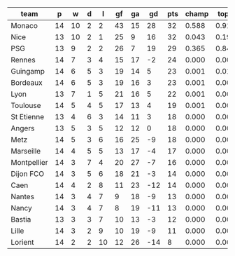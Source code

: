 |    team     | p  | w  | d | l  | gf | ga | gd  | pts | champ | top2  | top3  | top4  |  5-7  | bot4  | bot3  | bot2  |
|-------------|----|----|---|----|----|----|-----|-----|-------|-------|-------|-------|-------|-------|-------|-------|
| Monaco      | 14 | 10 | 2 |  2 | 43 | 15 |  28 |  32 | 0.588 | 0.918 | 0.989 | 0.998 | 0.003 | 0.000 | 0.000 | 0.000|
| Nice        | 13 | 10 | 2 |  1 | 25 |  9 |  16 |  32 | 0.043 | 0.196 | 0.681 | 0.842 | 0.134 | 0.000 | 0.000 | 0.000|
| PSG         | 13 |  9 | 2 |  2 | 26 |  7 |  19 |  29 | 0.365 | 0.844 | 0.970 | 0.991 | 0.009 | 0.000 | 0.000 | 0.000|
| Rennes      | 14 |  7 | 3 |  4 | 15 | 17 |  -2 |  24 | 0.000 | 0.005 | 0.039 | 0.130 | 0.354 | 0.011 | 0.004 | 0.002|
| Guingamp    | 14 |  6 | 5 |  3 | 19 | 14 |   5 |  23 | 0.001 | 0.014 | 0.104 | 0.290 | 0.410 | 0.003 | 0.001 | 0.001|
| Bordeaux    | 14 |  6 | 5 |  3 | 19 | 16 |   3 |  23 | 0.001 | 0.003 | 0.038 | 0.133 | 0.351 | 0.013 | 0.005 | 0.002|
| Lyon        | 13 |  7 | 1 |  5 | 21 | 16 |   5 |  22 | 0.001 | 0.009 | 0.064 | 0.192 | 0.387 | 0.007 | 0.004 | 0.001|
| Toulouse    | 14 |  5 | 4 |  5 | 17 | 13 |   4 |  19 | 0.001 | 0.008 | 0.067 | 0.220 | 0.406 | 0.005 | 0.002 | 0.001|
| St Etienne  | 13 |  4 | 6 |  3 | 14 | 11 |   3 |  18 | 0.000 | 0.002 | 0.020 | 0.074 | 0.270 | 0.027 | 0.013 | 0.005|
| Angers      | 13 |  5 | 3 |  5 | 12 | 12 |   0 |  18 | 0.000 | 0.002 | 0.022 | 0.086 | 0.290 | 0.024 | 0.012 | 0.005|
| Metz        | 14 |  5 | 3 |  6 | 16 | 25 |  -9 |  18 | 0.000 | 0.000 | 0.000 | 0.008 | 0.068 | 0.185 | 0.113 | 0.056|
| Marseille   | 14 |  4 | 5 |  5 | 13 | 17 |  -4 |  17 | 0.000 | 0.000 | 0.004 | 0.020 | 0.129 | 0.092 | 0.053 | 0.024|
| Montpellier | 14 |  3 | 7 |  4 | 20 | 27 |  -7 |  16 | 0.000 | 0.000 | 0.002 | 0.009 | 0.068 | 0.187 | 0.114 | 0.060|
| Dijon FCO   | 14 |  3 | 5 |  6 | 18 | 21 |  -3 |  14 | 0.000 | 0.000 | 0.000 | 0.004 | 0.042 | 0.280 | 0.183 | 0.099|
| Caen        | 14 |  4 | 2 |  8 | 11 | 23 | -12 |  14 | 0.000 | 0.000 | 0.000 | 0.001 | 0.010 | 0.514 | 0.387 | 0.247|
| Nantes      | 14 |  3 | 4 |  7 |  9 | 18 |  -9 |  13 | 0.000 | 0.000 | 0.000 | 0.001 | 0.016 | 0.450 | 0.328 | 0.198|
| Nancy       | 14 |  3 | 4 |  7 |  8 | 19 | -11 |  13 | 0.000 | 0.000 | 0.000 | 0.001 | 0.014 | 0.467 | 0.341 | 0.206|
| Bastia      | 13 |  3 | 3 |  7 | 10 | 13 |  -3 |  12 | 0.000 | 0.000 | 0.000 | 0.003 | 0.031 | 0.322 | 0.219 | 0.122|
| Lille       | 14 |  3 | 2 |  9 | 10 | 19 |  -9 |  11 | 0.000 | 0.000 | 0.000 | 0.000 | 0.009 | 0.530 | 0.404 | 0.264|
| Lorient     | 14 |  2 | 2 | 10 | 12 | 26 | -14 |   8 | 0.000 | 0.000 | 0.000 | 0.000 | 0.000 | 0.884 | 0.817 | 0.709|
